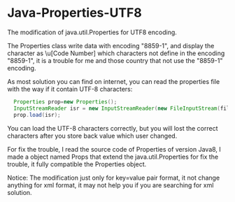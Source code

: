 # Java-Properties-UTF8
The modification of java.util.Properties for UTF8 encoding.

The Properties class write data with encoding "8859-1", and display the character as \\u[Code Number] which characters not define in the encoding "8859-1", it is a trouble for me and those country that not use the "8859-1" encoding.

As most solution you can find on internet, you can read the properties file with the way if it contain UTF-8 characters:
```java
  Properties prop=new Properties();
  InputStreamReader isr = new InputStreamReader(new FileInputStream(file), "UTF-8");
  prop.load(isr);
```
You can load the UTF-8 characters correctly, but you will lost the correct characters after you store back value which user changed.

For fix the trouble, I read the source code of Properties of version Java8, I made a object named Props that extend the java.util.Properties for fix the trouble, it fully compatible the Properties object.

Notice:
  The modification just only for key=value pair format, it not change anything for xml format, it may not help you if you are searching for xml solution.
